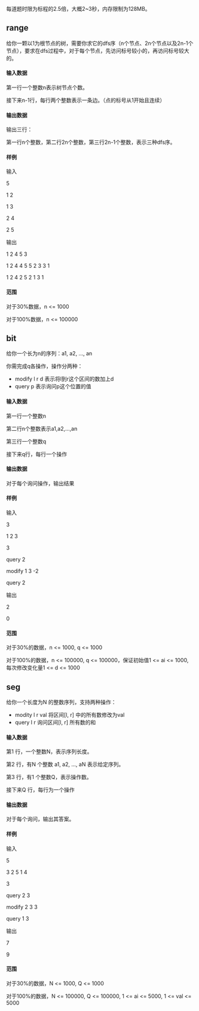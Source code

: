 每道题时限为标程的2.5倍，大概2~3秒，内存限制为128MB。





## range

给你一颗以1为根节点的树，需要你求它的dfs序（n个节点、2n个节点以及2n-1个节点），要求在dfs过程中，对于每个节点，先访问标号较小的，再访问标号较大的。

#### 输入数据

第一行一个整数n表示树节点个数。

接下来n-1行，每行两个整数表示一条边。（点的标号从1开始且连续）

#### 输出数据

输出三行：

第一行n个整数，第二行2n个整数，第三行2n-1个整数，表示三种dfs序。

#### 样例

输入

5

1 2

1 3

2 4

2 5

输出

1 2 4 5 3

1 2 4 4 5 5 2 3 3 1

1 2 4 2 5 2 1 3 1

#### 范围

对于30%数据，n <= 1000

对于100%数据，n <= 100000









## bit

给你一个长为n的序列：a1, a2, ..., an

你需完成q各操作，操作分两种：

- modify l r d 表示将l到r这个区间的数加上d
- query p 表示询问p这个位置的值

#### 输入数据

第一行一个整数n

第二行n个整数表示a1,a2,...,an

第三行一个整数q

接下来q行，每行一个操作

#### 输出数据

对于每个询问操作，输出结果

#### 样例

输入

3

1 2 3

3

query 2 

modify 1 3 -2

query 2

输出

2

0

#### 范围

对于30%的数据，n <= 1000, q <= 1000

对于100%的数据，n <= 100000, q <= 100000，保证初始值1 <= ai <= 1000, 每次修改变化量1 <= d <= 1000









## seg

给你一个长度为N 的整数序列，支持两种操作：

- modity l r val 将区间[l, r] 中的所有数修改为val
- query l r 询问区间[l, r] 所有数的和

####  输入数据

第1 行，一个整数N，表示序列长度。

第2 行，有N 个整数 a1, a2, ..., aN 表示给定序列。

第3 行，有1 个整数Q，表示操作数。

接下来Q 行，每行为一个操作

#### 输出数据

对于每个询问，输出其答案。

#### 样例

输入

5

3 2 5 1 4

3

query 2 3

modify 2 3 3

query 1 3

输出

7

9

#### 范围

对于30%的数据，N <= 1000, Q <= 1000

对于100%的数据，N <= 100000, Q <= 100000, 1 <= ai <= 5000, 1 <= val <= 5000